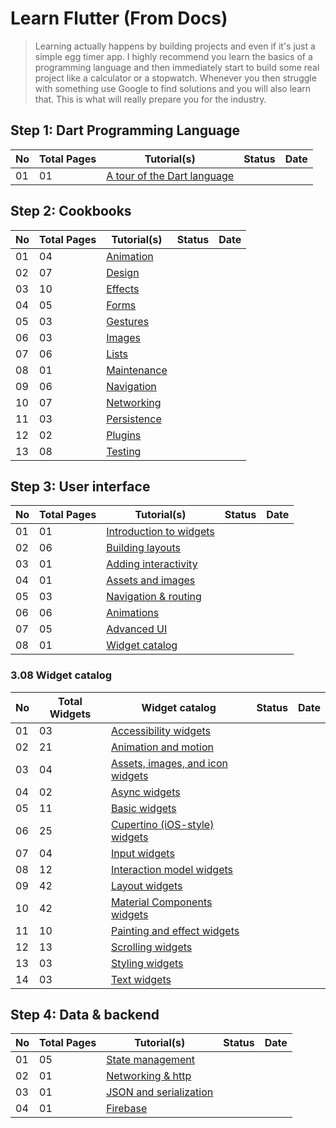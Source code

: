 # Learn Flutter (From Docs)

>Learning actually happens by building projects and even if it's just a simple egg timer app. I highly recommend you learn the basics of a programming language and then immediately start to build some real project like a calculator or a stopwatch. Whenever you then struggle with something use Google to find solutions and you will also learn that. This is what will really prepare you for the industry.

## Step 1: Dart Programming Language
| No | Total Pages | Tutorial(s) | Status | Date |
| --- | --- | --- | --- | --- |
| 01 | 01 | [A tour of the Dart language](https://dart.dev/guides/language/language-tour) |  |  |

## Step 2: Cookbooks

| No | Total Pages | Tutorial(s) | Status | Date |
| --- | --- | --- | --- | --- |
| 01 | 04 | [Animation](https://docs.flutter.dev/cookbook#animation) |  |  |
| 02 | 07 | [Design](https://docs.flutter.dev/cookbook#design) |  |  |
| 03 | 10 | [Effects](https://docs.flutter.dev/cookbook#effects) |  |  |
| 04 | 05 | [Forms](https://docs.flutter.dev/cookbook#forms) |  |  |
| 05 | 03 | [Gestures](https://docs.flutter.dev/cookbook#gestures) |  |  |
| 06 | 03 | [Images](https://docs.flutter.dev/cookbook#images) |  |  |
| 07 | 06 | [Lists](https://docs.flutter.dev/cookbook#lists) |  |  |
| 08 | 01 | [Maintenance](https://docs.flutter.dev/cookbook#maintenance) |  |  |
| 09 | 06 | [Navigation](https://docs.flutter.dev/cookbook#navigation) |  |  |
| 10 | 07 | [Networking](https://docs.flutter.dev/cookbook#networking) |  |  |
| 11 | 03 | [Persistence](https://docs.flutter.dev/cookbook#persistence) |  |  |
| 12 | 02 | [Plugins](https://docs.flutter.dev/cookbook#plugins) |  |  |
| 13 | 08 | [Testing](https://docs.flutter.dev/cookbook#testing) |  |  |

## Step 3: User interface
| No | Total Pages | Tutorial(s) | Status | Date |
| --- | --- | --- | --- | --- |
| 01 | 01 | [Introduction to widgets](https://docs.flutter.dev/development/ui/widgets-intro) |  |  |
| 02 | 06 | [Building layouts](https://docs.flutter.dev/development/ui/layout) |  |  |
| 03 | 01 | [Adding interactivity](https://docs.flutter.dev/development/ui/interactive) |  |  |
| 04 | 01 | [Assets and images](https://docs.flutter.dev/development/ui/assets-and-images) |  |  |
| 05 | 03 | [Navigation & routing](https://docs.flutter.dev/development/ui/navigation) |  |  |
| 06 | 06 | [Animations](https://docs.flutter.dev/development/ui/animations) |  |  |
| 07 | 05 | [Advanced UI](https://docs.flutter.dev/development/ui/advanced) |  |  |
| 08 | 01 | [Widget catalog](https://docs.flutter.dev/development/ui/widgets) |  |  |

### 3.08 Widget catalog
| No | Total Widgets | Widget catalog | Status | Date | 
| - | - | - | - | - | 
| 01 | 03 | [Accessibility widgets](https://docs.flutter.dev/development/ui/widgets/accessibility) | | | 
| 02 | 21 | [Animation and motion](https://docs.flutter.dev/development/ui/widgets/animation) | | | 
| 03 | 04 | [Assets, images, and icon widgets](https://docs.flutter.dev/development/ui/widgets/assets) | | | 
| 04 | 02 | [Async widgets](https://docs.flutter.dev/development/ui/widgets/async) | | |
| 05 | 11 | [Basic widgets](https://docs.flutter.dev/development/ui/widgets/basics) | | |
| 06 | 25 | [Cupertino (iOS-style) widgets](https://docs.flutter.dev/development/ui/widgets/cupertino) | | |
| 07 | 04 | [Input widgets](https://docs.flutter.dev/development/ui/widgets/input) | | |
| 08 | 12 | [Interaction model widgets](https://docs.flutter.dev/development/ui/widgets/interaction) | | |
| 09 | 42 | [Layout widgets](https://docs.flutter.dev/development/ui/widgets/layout) | | |
| 10 | 42 | [Material Components widgets](https://docs.flutter.dev/development/ui/widgets/material) | | |
| 11 | 10 | [Painting and effect widgets](https://docs.flutter.dev/development/ui/widgets/painting) | | |
| 12 | 13 | [Scrolling widgets](https://docs.flutter.dev/development/ui/widgets/scrolling) | | |
| 13 | 03 | [Styling widgets](https://docs.flutter.dev/development/ui/widgets/styling) | | |
| 14 | 03 | [Text widgets](https://docs.flutter.dev/development/ui/widgets/text) | | |

## Step 4: Data & backend
| No | Total Pages | Tutorial(s) | Status | Date |
| --- | --- | --- | --- | --- |
| 01 | 05 | [State management](https://docs.flutter.dev/development/data-and-backend/state-mgmt) |  |  |
| 02 | 01 | [Networking & http](https://docs.flutter.dev/development/data-and-backend/networking) |  |  |
| 03 | 01 | [JSON and serialization](https://docs.flutter.dev/development/data-and-backend/json) |  |  |
| 04 | 01 | [Firebase](https://docs.flutter.dev/development/data-and-backend/firebase) |  |  |
